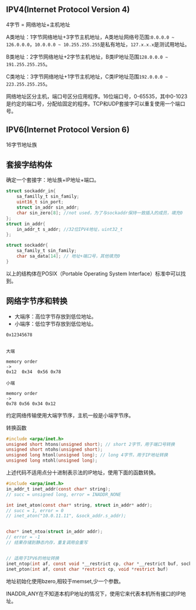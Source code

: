 ## IPV4(Internet Protocol Version 4)

4字节 = 网络地址+主机地址

A类地址：1字节网络地址+3字节主机地址，A类地址网络号范围:`0.0.0.0 ~ 126.0.0.0`，`10.0.0.0 ~ 10.255.255.255`是私有地址，`127.x.x.x`是测试用地址。

B类地址：2字节网络地址+2字节主机地址，B类IP地址范围`128.0.0.0 ~ 191.255.255.255`。

C类地址：3字节网络地址+1字节主机地址，C类IP地址范围`192.0.0.0 ~ 223.255.255.255`。

网络地址区分主机，端口号区分应用程序。16位端口号，0-65535，其中0-1023是约定的端口号，分配给固定的程序。TCP和UDP套接字可以重复使用一个端口号。


## IPV6(Internet Protocol Version 6)
16字节地址族


## 套接字结构体
确定一个套接字：地址族+IP地址+端口。

```c
struct sockaddr_in{
    sa_familly_t sin_family;
    uint16_t sin_port;
    struct in_addr sin_addr;
    char sin_zero[8]; //not used，为了与sockaddr保持一致插入的成员，填充0
};
struct in_addr{
    in_addr_t s_addr; //32位IPV4地址，uint32_t
};

struct sockaddr{
    sa_family_t sin_family;
    char sa_data[14]; // 地址+端口号，其他填充0
}

```
以上的结构体在POSIX（Portable Operating System Interface）标准中可以找到。

## 网络字节序和转换
- 大端序：高位字节存放到低位地址。
- 小端序：低位字节存放到低位地址。

```
0x12345678


大端

memory order
->
0x12  0x34  0x56 0x78

小端

memory order
->
0x78 0x56 0x34 0x12
```
约定网络传输使用大端字节序，主机一般是小端字节序。

转换函数
```c
#include <arpa/inet.h>
unsigned short htons(unsigned short); // short 2字节，用于端口号转换
unsigned short ntohs(unsigned short);
unsigned long htonl(unsigned long); // long 4字节，用于IP地址转换
unsigned long ntohl(unsigned long);
```
上述代码不适用点分十进制表示法的IP地址，使用下面的函数转换。

```c
#include <arpa/inet.h>
in_addr_t inet_addr(const char* string);
// succ = unsigned long, error = INADDR_NONE

int inet_aton(const char* string, struct in_addr* addr);
// succ = 1, error = 0
// inet_aton("10.0.11.11", &sock_addr.s_addr);


char* inet_ntoa(struct in_addr addr);
// error = -1
// 结果存储到静态内存，重复调用会重写


// 适用于IPV6的地址转换
inet_ntop(int af, const void *__restrict cp, char *__restrict buf, socklen_t len)
inet_pton(int af, const char *restrict cp, void *restrict buf)

```

地址初始化使用bzero,相较于memset,少一个参数。

INADDR_ANY在不知道本机IP地址的情况下，使用它来代表本机所有接口的IP地址。








